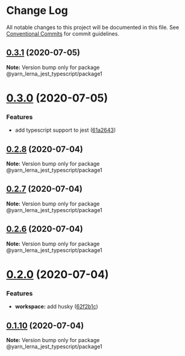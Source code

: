 # Change Log

All notable changes to this project will be documented in this file.
See [Conventional Commits](https://conventionalcommits.org) for commit guidelines.

## [0.3.1](https://github.com/SeyyedKhandon/yarn_lerna_jest_typescript/compare/@yarn_lerna_jest_typescript/package1@0.3.0...@yarn_lerna_jest_typescript/package1@0.3.1) (2020-07-05)

**Note:** Version bump only for package @yarn_lerna_jest_typescript/package1





# [0.3.0](https://github.com/SeyyedKhandon/yarn_lerna_jest_typescript/compare/@yarn_lerna_jest_typescript/package1@0.2.8...@yarn_lerna_jest_typescript/package1@0.3.0) (2020-07-05)


### Features

* add typescript support to jest ([61a2643](https://github.com/SeyyedKhandon/yarn_lerna_jest_typescript/commit/61a264314bbc3bd226a9ff70b3dc72ff56fe3527))





## [0.2.8](https://github.com/SeyyedKhandon/yarn_lerna_jest_typescript/compare/@yarn_lerna_jest_typescript/package1@0.2.7...@yarn_lerna_jest_typescript/package1@0.2.8) (2020-07-04)

**Note:** Version bump only for package @yarn_lerna_jest_typescript/package1





## [0.2.7](https://github.com/SeyyedKhandon/yarn_lerna_jest_typescript/compare/@yarn_lerna_jest_typescript/package1@0.2.6...@yarn_lerna_jest_typescript/package1@0.2.7) (2020-07-04)

**Note:** Version bump only for package @yarn_lerna_jest_typescript/package1





## [0.2.6](https://github.com/SeyyedKhandon/yarn_lerna_jest_typescript/compare/@yarn_lerna_jest_typescript/package1@0.2.5...@yarn_lerna_jest_typescript/package1@0.2.6) (2020-07-04)

**Note:** Version bump only for package @yarn_lerna_jest_typescript/package1






# [0.2.0](https://github.com/SeyyedKhandon/yarn_lerna_jest_typescript/compare/@yarn_lerna_jest_typescript/package1@0.1.10...@yarn_lerna_jest_typescript/package1@0.2.0) (2020-07-04)

### Features

- **workspace:** add husky ([62f2b1c](https://github.com/SeyyedKhandon/yarn_lerna_jest_typescript/commit/62f2b1cc42680adbba7986603af48192bb991789))

## [0.1.10](https://github.com/SeyyedKhandon/yarn_lerna_jest_typescript/compare/@yarn_lerna_jest_typescript/package1@0.1.9...@yarn_lerna_jest_typescript/package1@0.1.10) (2020-07-04)

**Note:** Version bump only for package @yarn_lerna_jest_typescript/package1
